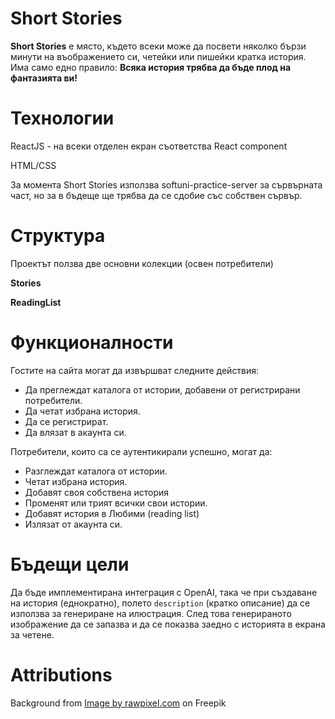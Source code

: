 # Short Stories

**Short Stories** е място, където всеки може да посвети няколко бързи минути на въображението си, четейки или пишейки кратка история. 
Има само едно правило: **Всяка история трябва да бъде плод на фантазията ви!**

# Технологии
ReactJS - на всеки отделен екран съответства React component

HTML/CSS

За момента Short Stories използва softuni-practice-server за сървърната част, но за в бъдеще ще трябва да се сдобие със собствен сървър.

# Структура

Проектът ползва две основни колекции (освен потребители)

**Stories**

**ReadingList**

# Функционалности

Гостите на сайта могат да извършват следните действия:
* Да преглеждат каталога от истории, добавени от регистрирани потребители.
* Да четат избрана история.
* Да се регистрират.
* Да влязат в акаунта си.


Потребители, които са се аутентикирали успешно, могат да:
* Разглеждат каталога от истории.
* Четат избрана история.
* Добавят своя собствена история
* Променят или трият всички свои истории.
* Добавят история в Любими (reading list)
* Излязат от акаунта си.

# Бъдещи цели

Да бъде имплементирана интеграция с OpenAI, така че при създаване на история (еднократно), полето `description` (кратко описание) да се използва за генериране на илюстрация. След това генерираното изображение да се запазва и да се показва заедно с историята в екрана за четене.

# Attributions
Background from
<a href="https://www.freepik.com/free-photo/wooden-floor-background_4100933.htm#query=old%20paper&position=1&from_view=keyword&track=ais">Image by rawpixel.com</a> on Freepik
